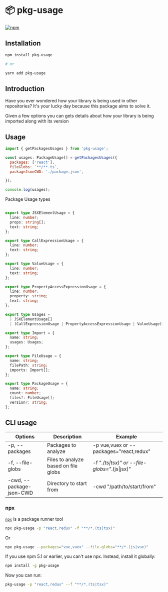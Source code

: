# 📦 pkg-usage

[![npm](https://img.shields.io/npm/v/pkg-usage.svg)](https://www.npmjs.com/package/pkg-usage)

## Installation

```sh
npm install pkg-usage

# or

yarn add pkg-usage
```

## Introduction

Have you ever wondered how your library is being used in other repositories? It's your lucky day because this package aims to solve it.

Given a few options you can gets details about how your library is being imported along with its version

## Usage

```js
import { getPackagesUsages } from 'pkg-usage';

const usages: PackageUsage[] = getPackagesUsages({
  packages: ['react'],
  fileGlobs: `**/**.ts`,
  packageJsonCWD: './package.json',

});

console.log(usages);
```

Package Usage types

```ts

export type JSXElementUsage = {
  line: number;
  props: string[];
  text: string;
};

export type CallExpressionUsage = {
  line: number;
  text: string;
};

export type ValueUsage = {
  line: number;
  text: string;
};

export type PropertyAccessExpressionUsage = {
  line: number;
  property: string;
  text: string;
};

export type Usages =
  | JSXElementUsage[]
  | (CallExpressionUsage | PropertyAccessExpressionUsage | ValueUsage)[];

export type Import = {
  name: string;
  usages: Usages;
};

export type FileUsage = {
  name: string;
  filePath: string;
  imports: Import[];
};

export type PackageUsage = {
  name: string;
  count: number;
  files?: FileUsage[];
  version?: string;
};
```

## CLI usage

| Options                  | Description                          | Example                                        |
| ------------------------ | ------------------------------------ | ---------------------------------------------- |
| -p, --packages           | Packages to analyze                  | -p vue,vuex or --packages="react,redux"        |
| -f, --file-globs         | Files to analyze based on file globs | -f "_.(ts\|tsx)" or --file-globs="_.(js\|jsx)" |
| -cwd, --package-json-CWD | Directory to start from              | -cwd "/path/to/start/from"                     |

### npx

[`npx`](https://medium.com/@maybekatz/introducing-npx-an-npm-package-runner-55f7d4bd282b) is a package runner tool

```bash
npx pkg-usage -p "react,redux" -f "**/*.(ts|tsx)"
```

Or

```bash
npx pkg-usage --packages="vue,vuex" --file-globs="**/*.(js|vue)"
```

If you use npm 5.1 or earlier, you can't use npx. Instead, install it globally:

```bash
npm install -g pkg-usage
```

Now you can run:

```bash
pkg-usage -p "react,redux" --f "**/*.(ts|tsx)"
```
